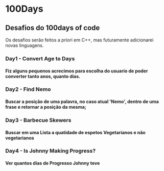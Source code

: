 # 100Days

<h2>Desafios do 100days of code</h2>
<p>Os desafios serão feitos a priori em C++, mas futuramente adicionarei novas linguagens.</p>
<h3>Day1 - Convert Age to Days</h3>
  <h4>Fiz alguns pequenos acrecimos para escolha do usuario de poder converter tanto anos, quanto dias.</h4>
<h3>Day2 - Find Nemo</h3>
  <h4> Buscar a posição de uma palavra, no caso atual 'Nemo', dentro de uma frase e retornar a posição da mesma;</h4>
<h3>Day3 - Barbecue Skewers </h3>
 <h4> Buscar em uma Lista a quatidade de espetos Vegetarianos e não vegetarianos</h4>
<h3>Day4 - Is Johnny Making Progress?</h3>
  <h4>Ver quantos dias de Progresso Johnny teve</h4>
